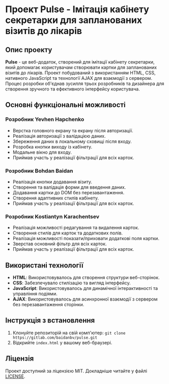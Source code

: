 # Проект Pulse - Імітація кабінету секретарки для запланованих візитів до лікарів


## Опис проекту

**Pulse** - це веб-додаток, створений для імітації кабінету секретарки, який допомагає користувачам створювати картки для запланованих візитів до лікарів. Проект побудований з використанням HTML, CSS, нативного JavaScript та технології AJAX для взаємодії з сервером. Процес розробки об'єднав зусилля трьох розробників та дизайнера для створення зручного та ефективного інтерфейсу користувача.

## Основні функціональні можливості

### Розробник Yevhen Hapchenko

- Верстка головного екрану та екрану після авторизації.
- Реалізація авторизації з валідацією даних.
- Збереження даних в локальному сховищі після входу.
- Розробка кнопки виходу із кабінету.
- Модальне вікно для входу.
- Приймав участь у реалізації фільтрації для всіх карток.

### Розробник Bohdan Baidan

- Реалізація кнопки додавання візиту.
- Створення та валідація форми для введення даних.
- Додавання картки до DOM без перезавантаження.
- Створення адаптивних стилів кабінету.
- Приймав участь у реалізації фільтрації для всіх карток.

### Розробник Kostiantyn Karachentsev

- Реалізація можливості редагування та видалення карток.
- Створення стилів для карток та додаткових полів.
- Реалізація можливості показати/приховати додаткові поля картки.
- Зверстав основний фільтр для всіх карток.
- Приймав участь у реалізації фільтрації для всіх карток.

## Використані технології

- **HTML**: Використовувалось для створення структури веб-сторінок.
- **CSS**: Забезпечувало стилізацію та вигляд інтерфейсу.
- **JavaScript**: Використовувалось для динамічної інтерактивності та управління подіями.
- **AJAX**: Використовувалось для асинхронної взаємодії з сервером без перезавантаження сторінки.

## Інструкція з встановлення

1. Клонуйте репозиторій на свій комп'ютер: `git clone https://gitlab.com/baidanbv/pulse.git`
2. Відкрийте `index.html` у вашому веб-браузері.

## Ліцензія

Проект доступний за ліцензією MIT. Докладніше читайте у файлі [LICENSE](LICENSE).
